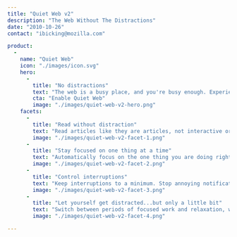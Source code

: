 ```yaml
---
title: "Quiet Web v2"
description: "The Web Without The Distractions"
date: "2010-10-26"
contact: "ibicking@mozilla.com"

product:
  -
    name: "Quiet Web"
    icon: "./images/icon.svg"
    hero:
      -
        title: "No distractions"
        text: "The web is a busy place, and you're busy enough. Experience the web in a way that helps you stay focused and calm."
        cta: "Enable Quiet Web"
        image: "./images/quiet-web-v2-hero.png"
    facets:
      -
        title: "Read without distraction"
        text: "Read articles like they are articles, not interactive or manipulative experiences."
        image: "./images/quiet-web-v2-facet-1.png"
      -
        title: "Stay focused on one thing at a time"
        text: "Automatically focus on the one thing you are doing right now. Enter focused writing mode to concentrate on what you are saying, not what people are saying to you."
        image: "./images/quiet-web-v2-facet-2.png"
      -
        title: "Control interruptions"
        text: "Keep interruptions to a minimum. Stop annoying notifications, auto-playing videos, and invasive ads."
        image: "./images/quiet-web-v2-facet-3.png"
      -
        title: "Let yourself get distracted...but only a little bit"
        text: "Switch between periods of focused work and relaxation, with our built in pomodoro timer."
        image: "./images/quiet-web-v2-facet-4.png"

---
```

